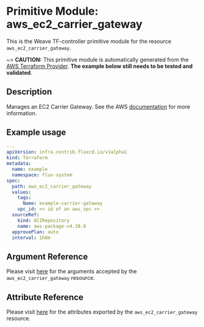 
# Primitive Module: aws_ec2_carrier_gateway

This is the Weave TF-controller primitive module for the resource `aws_ec2_carrier_gateway`.

~> **CAUTION:** This primitive module is automatically generated from the [AWS Terraform Provider](https://registry.terraform.io/providers/hashicorp/aws/latest/docs/resources/ec2_carrier_gateway). **The example below still needs to be tested and validated**.

## Description

Manages an EC2 Carrier Gateway. See the AWS [documentation](https://docs.aws.amazon.com/vpc/latest/userguide/Carrier_Gateway.html) for more information.

## Example usage

```yaml
---
apiVersion: infra.contrib.fluxcd.io/v1alpha1
kind: Terraform
metadata:
  name: example
  namespace: flux-system
spec:
  path: aws_ec2_carrier_gateway
  values:
    tags:
      Name: example-carrier-gateway
    vpc_id: << id of an aws_vpc >>
  sourceRef:
    kind: OCIRepository
    name: aws-package-v4.38.0
  approvePlan: auto
  interval: 1h0m
```

## Argument Reference

Please visit [here](https://registry.terraform.io/providers/hashicorp/aws/latest/docs/resources/ec2_carrier_gateway#argument-reference) for the arguments accepted by the `aws_ec2_carrier_gateway` resource.

## Attribute Reference

Please visit [here](https://registry.terraform.io/providers/hashicorp/aws/latest/docs/resources/ec2_carrier_gateway#attributes-reference) for the attributes exported by the `aws_ec2_carrier_gateway` resource.
